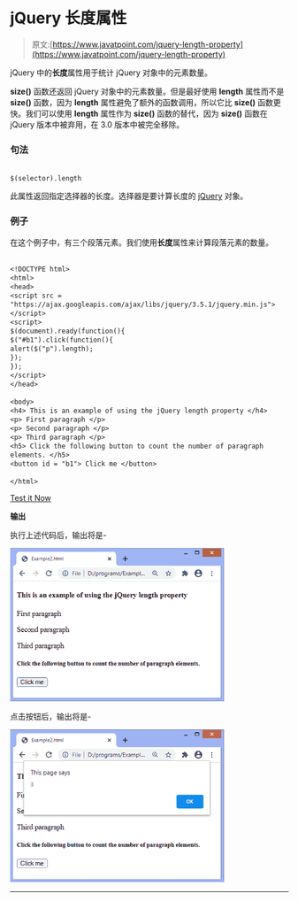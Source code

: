 # jQuery 长度属性

> 原文:[https://www.javatpoint.com/jquery-length-property](https://www.javatpoint.com/jquery-length-property)

jQuery 中的**长度**属性用于统计 jQuery 对象中的元素数量。

**size()** 函数还返回 jQuery 对象中的元素数量。但是最好使用 **length** 属性而不是 **size()** 函数，因为 **length** 属性避免了额外的函数调用，所以它比 **size()** 函数更快。我们可以使用 **length** 属性作为 **size()** 函数的替代，因为 **size()** 函数在 jQuery 版本中被弃用，在 3.0 版本中被完全移除。

### 句法

```

$(selector).length

```

此属性返回指定选择器的长度。选择器是要计算长度的 [jQuery](https://www.javatpoint.com/jquery-tutorial) 对象。

### 例子

在这个例子中，有三个段落元素。我们使用**长度**属性来计算段落元素的数量。

```

<!DOCTYPE html>
<html>
<head>
<script src = "https://ajax.googleapis.com/ajax/libs/jquery/3.5.1/jquery.min.js"> </script>
<script>
$(document).ready(function(){
$("#b1").click(function(){
alert($("p").length);
});
});
</script>
</head>

<body>
<h4> This is an example of using the jQuery length property </h4>
<p> First paragraph </p>
<p> Second paragraph </p>
<p> Third paragraph </p>
<h5> Click the following button to count the number of paragraph elements. </h5>
<button id = "b1"> Click me </button>

</html>

```

[Test it Now](https://www.javatpoint.com/oprweb/test.jsp?filename=jquery-length-property1)

**输出**

执行上述代码后，输出将是-

![jQuery length property](img/b0afff8e3090b640420b75fdafbed797.png)

点击按钮后，输出将是-

![jQuery length property](img/d92df56fbf967c896d8c21c916785223.png)

* * *